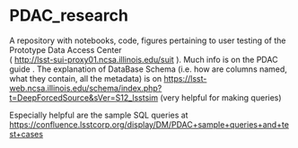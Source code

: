 # PDAC_research

A repository with notebooks, code, figures pertaining to user testing of the Prototype Data Access Center  
( http://lsst-sui-proxy01.ncsa.illinois.edu/suit ).  Much info is on the PDAC guide . The explanation of DataBase Schema (i.e. 
how are columns named, what they contain, all the metadata) is on https://lsst-web.ncsa.illinois.edu/schema/index.php?t=DeepForcedSource&sVer=S12_lsstsim
 (very helpful for making queries)

Especially helpful are the sample SQL queries at  https://confluence.lsstcorp.org/display/DM/PDAC+sample+queries+and+test+cases
